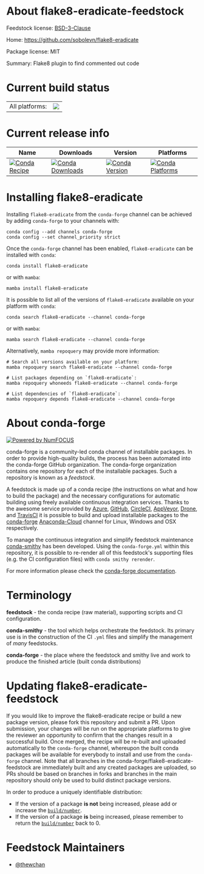 About flake8-eradicate-feedstock
================================

Feedstock license: [BSD-3-Clause](https://github.com/conda-forge/flake8-eradicate-feedstock/blob/main/LICENSE.txt)

Home: https://github.com/sobolevn/flake8-eradicate

Package license: MIT

Summary: Flake8 plugin to find commented out code

Current build status
====================


<table><tr><td>All platforms:</td>
    <td>
      <a href="https://dev.azure.com/conda-forge/feedstock-builds/_build/latest?definitionId=12500&branchName=main">
        <img src="https://dev.azure.com/conda-forge/feedstock-builds/_apis/build/status/flake8-eradicate-feedstock?branchName=main">
      </a>
    </td>
  </tr>
</table>

Current release info
====================

| Name | Downloads | Version | Platforms |
| --- | --- | --- | --- |
| [![Conda Recipe](https://img.shields.io/badge/recipe-flake8--eradicate-green.svg)](https://anaconda.org/conda-forge/flake8-eradicate) | [![Conda Downloads](https://img.shields.io/conda/dn/conda-forge/flake8-eradicate.svg)](https://anaconda.org/conda-forge/flake8-eradicate) | [![Conda Version](https://img.shields.io/conda/vn/conda-forge/flake8-eradicate.svg)](https://anaconda.org/conda-forge/flake8-eradicate) | [![Conda Platforms](https://img.shields.io/conda/pn/conda-forge/flake8-eradicate.svg)](https://anaconda.org/conda-forge/flake8-eradicate) |

Installing flake8-eradicate
===========================

Installing `flake8-eradicate` from the `conda-forge` channel can be achieved by adding `conda-forge` to your channels with:

```
conda config --add channels conda-forge
conda config --set channel_priority strict
```

Once the `conda-forge` channel has been enabled, `flake8-eradicate` can be installed with `conda`:

```
conda install flake8-eradicate
```

or with `mamba`:

```
mamba install flake8-eradicate
```

It is possible to list all of the versions of `flake8-eradicate` available on your platform with `conda`:

```
conda search flake8-eradicate --channel conda-forge
```

or with `mamba`:

```
mamba search flake8-eradicate --channel conda-forge
```

Alternatively, `mamba repoquery` may provide more information:

```
# Search all versions available on your platform:
mamba repoquery search flake8-eradicate --channel conda-forge

# List packages depending on `flake8-eradicate`:
mamba repoquery whoneeds flake8-eradicate --channel conda-forge

# List dependencies of `flake8-eradicate`:
mamba repoquery depends flake8-eradicate --channel conda-forge
```


About conda-forge
=================

[![Powered by
NumFOCUS](https://img.shields.io/badge/powered%20by-NumFOCUS-orange.svg?style=flat&colorA=E1523D&colorB=007D8A)](https://numfocus.org)

conda-forge is a community-led conda channel of installable packages.
In order to provide high-quality builds, the process has been automated into the
conda-forge GitHub organization. The conda-forge organization contains one repository
for each of the installable packages. Such a repository is known as a *feedstock*.

A feedstock is made up of a conda recipe (the instructions on what and how to build
the package) and the necessary configurations for automatic building using freely
available continuous integration services. Thanks to the awesome service provided by
[Azure](https://azure.microsoft.com/en-us/services/devops/), [GitHub](https://github.com/),
[CircleCI](https://circleci.com/), [AppVeyor](https://www.appveyor.com/),
[Drone](https://cloud.drone.io/welcome), and [TravisCI](https://travis-ci.com/)
it is possible to build and upload installable packages to the
[conda-forge](https://anaconda.org/conda-forge) [Anaconda-Cloud](https://anaconda.org/)
channel for Linux, Windows and OSX respectively.

To manage the continuous integration and simplify feedstock maintenance
[conda-smithy](https://github.com/conda-forge/conda-smithy) has been developed.
Using the ``conda-forge.yml`` within this repository, it is possible to re-render all of
this feedstock's supporting files (e.g. the CI configuration files) with ``conda smithy rerender``.

For more information please check the [conda-forge documentation](https://conda-forge.org/docs/).

Terminology
===========

**feedstock** - the conda recipe (raw material), supporting scripts and CI configuration.

**conda-smithy** - the tool which helps orchestrate the feedstock.
                   Its primary use is in the construction of the CI ``.yml`` files
                   and simplify the management of *many* feedstocks.

**conda-forge** - the place where the feedstock and smithy live and work to
                  produce the finished article (built conda distributions)


Updating flake8-eradicate-feedstock
===================================

If you would like to improve the flake8-eradicate recipe or build a new
package version, please fork this repository and submit a PR. Upon submission,
your changes will be run on the appropriate platforms to give the reviewer an
opportunity to confirm that the changes result in a successful build. Once
merged, the recipe will be re-built and uploaded automatically to the
`conda-forge` channel, whereupon the built conda packages will be available for
everybody to install and use from the `conda-forge` channel.
Note that all branches in the conda-forge/flake8-eradicate-feedstock are
immediately built and any created packages are uploaded, so PRs should be based
on branches in forks and branches in the main repository should only be used to
build distinct package versions.

In order to produce a uniquely identifiable distribution:
 * If the version of a package **is not** being increased, please add or increase
   the [``build/number``](https://docs.conda.io/projects/conda-build/en/latest/resources/define-metadata.html#build-number-and-string).
 * If the version of a package **is** being increased, please remember to return
   the [``build/number``](https://docs.conda.io/projects/conda-build/en/latest/resources/define-metadata.html#build-number-and-string)
   back to 0.

Feedstock Maintainers
=====================

* [@thewchan](https://github.com/thewchan/)

